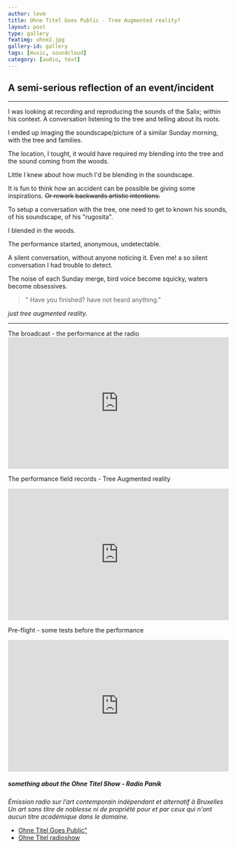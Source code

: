 ```yaml
---
author: levm
title: Ohne Titel Goes Public - Tree Augmented reality?
layout: post
type: gallery
featimg: ohne2.jpg
gallery-id: gallery
tags: [music, soundcloud]
category: [audio, text]
---
```

## **A semi-serious reflection of an event/incident**

---

<p>I was looking at recording and reproducing the sounds of the Salix; within his context. A conversation listening to the tree and telling about its roots. 

I ended up imaging the soundscape/picture of a similar Sunday morning, with the tree and families.

  
  


The location, I tought, it would have required my blending into the tree and the sound coming from the woods.

Little I knew about how much I'd be blending in the soundscape.
   
   
    
It is fun to think how an accident can be possible be giving some inspirations. ~~Or rework backwards artistic intentions.~~</p>





To setup a conversation with the tree, one need to get to known his sounds, of his soundscape, of his "rugosita".
  

I blended in the woods.
  
  
The performance started, anonymous, undetectable.




<p>A silent conversation, without anyone noticing it. Even me! a so silent conversation I had trouble to detect.

The noise of each Sunday merge,  bird voice become squicky, waters become obsessives.


> " Have you finished? have not heard anything." 


<i>just tree augmented reality.</i></p>

  
  
  
---



<p>
The broadcast - the performance at the radio
<iframe width="100%" height="300" scrolling="no" frameborder="no" allow="autoplay" src="https://w.soundcloud.com/player/?url=https%3A//api.soundcloud.com/tracks/508501938&color=%23ff5500&auto_play=false&hide_related=false&show_comments=true&show_user=true&show_reposts=false&show_teaser=true&visual=true"></iframe>

The performance field records - Tree Augmented reality
<iframe width="100%" height="300" scrolling="no" frameborder="no" allow="autoplay" src="https://w.soundcloud.com/player/?url=https%3A//api.soundcloud.com/tracks/504676224&color=%23ff5500&auto_play=false&hide_related=false&show_comments=true&show_user=true&show_reposts=false&show_teaser=true&visual=true"></iframe>

Pre-flight - some tests before the performance
<iframe width="100%" height="300" scrolling="no" frameborder="no" allow="autoplay" src="https://w.soundcloud.com/player/?url=https%3A//api.soundcloud.com/tracks/504674004&color=%23ff5500&auto_play=false&hide_related=false&show_comments=true&show_user=true&show_reposts=false&show_teaser=true&visual=true"></iframe>

</p>
  
  
  




##### something about the Ohne Titel Show - Radio Panik 
  
  
  
_Émission radio sur l’art contemporain indépendant et alternatif à Bruxelles
Un art sans titre de noblesse ni de propriété pour et par ceux qui n'ont aucun titre académique dans le domaine._
  
 
    

- <a href="http://www.radiopanik.org/emissions/ohne-titel/ohne-titel-goes-public-special-anniversary-/">Ohne Titel Goes Public"</a>
- <a href="https://www.facebook.com/ohnetitel.radioshow/"> Ohne Titel radioshow </a>

